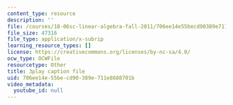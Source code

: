 ```yaml
---
content_type: resource
description: ''
file: /courses/18-06sc-linear-algebra-fall-2011/706ee14e55becd90389e711e8688701b_J7DzL2_Na80.srt
file_size: 47316
file_type: application/x-subrip
learning_resource_types: []
license: https://creativecommons.org/licenses/by-nc-sa/4.0/
ocw_type: OCWFile
resourcetype: Other
title: 3play caption file
uid: 706ee14e-55be-cd90-389e-711e8688701b
video_metadata:
  youtube_id: null
---
```

